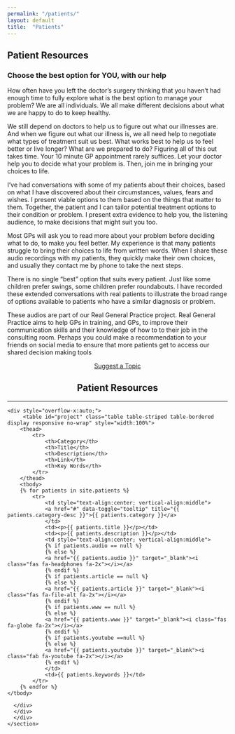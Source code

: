 ```yaml
---
permalink: "/patients/"
layout: default
title:  "Patients"
---
```


<section class="bg-primary text-white" id="about">
      <div class="container text-center">
        <h2 class="mb-4">Patient Resources</h2>
        <h3 class="mb-4">Choose the best option for YOU, with our help</h3>
        <p align="left">How often have you left the doctor’s surgery thinking that you haven’t had enough time to fully explore what is the best option to manage your problem? We are all individuals. We all make different decisions about what we are happy to do to keep healthy. </p>
        <p align="left">We still depend on doctors to help us to figure out what our illnesses are. And when we figure out what our illness is, we all need help to negotiate what types of treatment suit us best. What works best to help us to feel better or live longer? What are we prepared to do? Figuring all of this out takes time. Your 10 minute GP appointment rarely suffices. Let your doctor help you to decide what your problem is. Then, join me in bringing your choices to life.</p>
        <p align="left">I’ve had conversations with some of my patients about their choices, based on what I have discovered about their circumstances, values, fears and wishes. I present viable options to them based on the things that matter to them. Together, the patient and I can tailor potential treatment options to their condition or problem. I present extra evidence to help you, the listening audience, to make decisions that might suit you too.</p>
        <p align="left">Most GPs will ask you to read more about your problem before deciding what to do, to make you feel better. My experience is that many patients struggle to bring their choices to life from written words. When I share these audio recordings with my patients, they quickly make their own choices, and usually they contact me by phone to take the next steps.</p>
        <p align="left">There is no single “best” option that suits every patient. Just like some children prefer swings, some children prefer roundabouts. I have recorded these extended conversations with real patients to illustrate the broad range of options available to patients who have a similar diagnosis or problem.</p>
        <p align="left">These audios are part of our Real General Practice project. Real General Practice aims to help GPs in training, and GPs, to improve their communication skills and their knowledge of how to to their job in the consulting room. Perhaps you could make a recommendation to your friends on social media to ensure that more patients get to access our shared decision making tools </p>
		<center><a class="btn btn-light btn-xl" href="mailto:info@code4health.org?Subject=%5BSuggest%20New%20Topic%5D&Body=%5BName%5D%0A%5BRole%20%26%20Topic%5D%0A%5BDetails%20%5D%0A">Suggest a Topic</a></center>
</div>
</section>

<section id="patients">
      <div class="container">
        <div class="row">
          <div class="col-lg-12">
            <center><h2 class="section-heading">Patient Resources</h2>
            <hr class="my-4"></center>

  	<div style="overflow-x:auto;">	
         <table id="project" class="table table-striped table-bordered display responsive no-wrap" style="width:100%">
        <thead>
            <tr>
                <th>Category</th>
                <th>Title</th>
                <th>Description</th>
                <th>Link</th>
                <th>Key Words</th>
            </tr>
        </thead>
        <tbody>
        {% for patients in site.patients %}
            <tr>
                <td style="text-align:center; vertical-align:middle">
                <a href="#" data-toggle="tooltip" title="{{ patients.category-desc }}">{{ patients.category }}</a>
                </td>
                <td><p>{{ patients.title }}</p></td>
                <td><p>{{ patients.description }}</p></td>
                <td style="text-align:center; vertical-align:middle">
                {% if patients.audio == null %}
                {% else %}
                <a href="{{ patients.audio }}" target="_blank"><i class="fas fa-headphones fa-2x"></i></a>
                {% endif %}
                {% if patients.article == null %}
                {% else %}
                <a href="{{ patients.article }}" target="_blank"><i class="fas fa-file-alt fa-2x"></i></a>
                {% endif %}
                {% if patients.www == null %}
                {% else %}
                <a href="{{ patients.www }}" target="_blank"><i class="fas fa-globe fa-2x"></i></a>
                {% endif %} 
                {% if patients.youtube ==null %}
                {% else %}
                <a href="{{ patients.youtube }}" target="_blank"><i class="fab fa-youtube fa-2x"></i></a>
                {% endif %}
                </td>
                <td>{{ patients.keywords }}</td>
            </tr>
        {% endfor %}
    </tbody>
</table>
</div>

        
      </div>
	  </div>
	  </div>
    </section>
